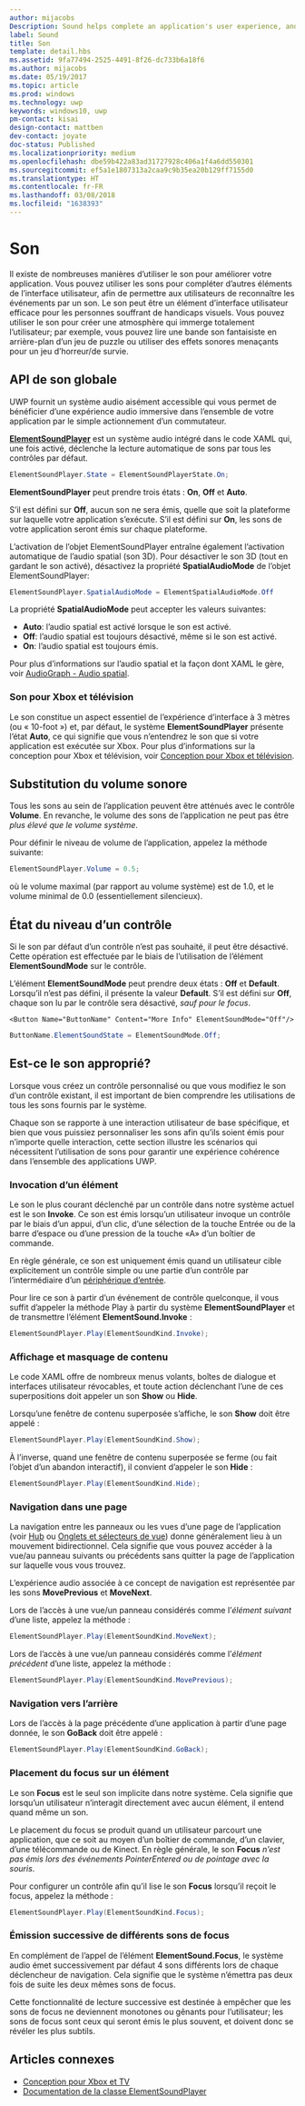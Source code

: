 ```yaml
---
author: mijacobs
Description: Sound helps complete an application's user experience, and gives them that extra audio edge they need to match the feel of Windows across all platforms.
label: Sound
title: Son
template: detail.hbs
ms.assetid: 9fa77494-2525-4491-8f26-dc733b6a18f6
ms.author: mijacobs
ms.date: 05/19/2017
ms.topic: article
ms.prod: windows
ms.technology: uwp
keywords: windows10, uwp
pm-contact: kisai
design-contact: mattben
dev-contact: joyate
doc-status: Published
ms.localizationpriority: medium
ms.openlocfilehash: dbe59b422a83ad31727928c406a1f4a6dd550301
ms.sourcegitcommit: ef5a1e1807313a2caa9c9b35ea20b129ff7155d0
ms.translationtype: HT
ms.contentlocale: fr-FR
ms.lasthandoff: 03/08/2018
ms.locfileid: "1638393"
---
```

# <a name="sound"></a>Son

 

Il existe de nombreuses manières d’utiliser le son pour améliorer votre application. Vous pouvez utiliser les sons pour compléter d’autres éléments de l’interface utilisateur, afin de permettre aux utilisateurs de reconnaître les événements par un son. Le son peut être un élément d’interface utilisateur efficace pour les personnes souffrant de handicaps visuels. Vous pouvez utiliser le son pour créer une atmosphère qui immerge totalement l’utilisateur; par exemple, vous pouvez lire une bande son fantaisiste en arrière-plan d’un jeu de puzzle ou utiliser des effets sonores menaçants pour un jeu d’horreur/de survie.

## <a name="sound-global-api"></a>API de son globale

UWP fournit un système audio aisément accessible qui vous permet de bénéficier d’une expérience audio immersive dans l’ensemble de votre application par le simple actionnement d’un commutateur.

[**ElementSoundPlayer**](https://docs.microsoft.com/en-us/uwp/api/windows.ui.xaml.elementsoundplayer) est un système audio intégré dans le code XAML qui, une fois activé, déclenche la lecture automatique de sons par tous les contrôles par défaut.
```C#
ElementSoundPlayer.State = ElementSoundPlayerState.On;
```
**ElementSoundPlayer** peut prendre trois états : **On**, **Off** et **Auto**.

S’il est défini sur **Off**, aucun son ne sera émis, quelle que soit la plateforme sur laquelle votre application s’exécute. S’il est défini sur **On**, les sons de votre application seront émis sur chaque plateforme.

L’activation de l’objet ElementSoundPlayer entraîne également l’activation automatique de l’audio spatial (son 3D). Pour désactiver le son 3D (tout en gardant le son activé), désactivez la propriété **SpatialAudioMode** de l’objet ElementSoundPlayer: 

```C#
ElementSoundPlayer.SpatialAudioMode = ElementSpatialAudioMode.Off
```

La propriété **SpatialAudioMode** peut accepter les valeurs suivantes: 
- **Auto**: l’audio spatial est activé lorsque le son est activé. 
- **Off**: l’audio spatial est toujours désactivé, même si le son est activé.
- **On**: l’audio spatial est toujours émis.

Pour plus d’informations sur l’audio spatial et la façon dont XAML le gère, voir [AudioGraph - Audio spatial](/windows/uwp/audio-video-camera/audio-graphs#spatial-audio).

### <a name="sound-for-tv-and-xbox"></a>Son pour Xbox et télévision

Le son constitue un aspect essentiel de l’expérience d’interface à 3 mètres (ou « 10-foot ») et, par défaut, le système **ElementSoundPlayer** présente l’état **Auto**, ce qui signifie que vous n’entendrez le son que si votre application est exécutée sur Xbox.
Pour plus d’informations sur la conception pour Xbox et télévision, voir [Conception pour Xbox et télévision](http://go.microsoft.com/fwlink/?LinkId=760736).

## <a name="sound-volume-override"></a>Substitution du volume sonore

Tous les sons au sein de l’application peuvent être atténués avec le contrôle **Volume**. En revanche, le volume des sons de l’application ne peut pas être *plus élevé que le volume système*.

Pour définir le niveau de volume de l’application, appelez la méthode suivante:
```C#
ElementSoundPlayer.Volume = 0.5;
```
où le volume maximal (par rapport au volume système) est de 1.0, et le volume minimal de 0.0 (essentiellement silencieux).

## <a name="control-level-state"></a>État du niveau d’un contrôle

Si le son par défaut d’un contrôle n’est pas souhaité, il peut être désactivé. Cette opération est effectuée par le biais de l’utilisation de l’élément **ElementSoundMode** sur le contrôle.

L’élément **ElementSoundMode** peut prendre deux états : **Off** et **Default**. Lorsqu’il n’est pas défini, il présente la valeur **Default**. S’il est défini sur **Off**, chaque son lu par le contrôle sera désactivé, *sauf pour le focus*.

```XAML
<Button Name="ButtonName" Content="More Info" ElementSoundMode="Off"/>
```

```C#
ButtonName.ElementSoundState = ElementSoundMode.Off;
```

## <a name="is-this-the-right-sound"></a>Est-ce le son approprié?

Lorsque vous créez un contrôle personnalisé ou que vous modifiez le son d’un contrôle existant, il est important de bien comprendre les utilisations de tous les sons fournis par le système.

Chaque son se rapporte à une interaction utilisateur de base spécifique, et bien que vous puissiez personnaliser les sons afin qu’ils soient émis pour n’importe quelle interaction, cette section illustre les scénarios qui nécessitent l’utilisation de sons pour garantir une expérience cohérence dans l’ensemble des applications UWP.

### <a name="invoking-an-element"></a>Invocation d’un élément

Le son le plus courant déclenché par un contrôle dans notre système actuel est le son **Invoke**. Ce son est émis lorsqu’un utilisateur invoque un contrôle par le biais d’un appui, d’un clic, d’une sélection de la touche Entrée ou de la barre d’espace ou d’une pression de la touche «A» d’un boîtier de commande.

En règle générale, ce son est uniquement émis quand un utilisateur cible explicitement un contrôle simple ou une partie d’un contrôle par l’intermédiaire d’un [périphérique d’entrée](../input/index.md).

<Clip audio SelectButtonClick.mp3 ici>

Pour lire ce son à partir d’un événement de contrôle quelconque, il vous suffit d’appeler la méthode Play à partir du système **ElementSoundPlayer** et de transmettre l’élément **ElementSound.Invoke** :
```C#
ElementSoundPlayer.Play(ElementSoundKind.Invoke);
```

### <a name="showing--hiding-content"></a>Affichage et masquage de contenu

Le code XAML offre de nombreux menus volants, boîtes de dialogue et interfaces utilisateur révocables, et toute action déclenchant l’une de ces superpositions doit appeler un son **Show** ou **Hide**.

Lorsqu’une fenêtre de contenu superposée s’affiche, le son **Show** doit être appelé :

<Clip audio OverlayIn.mp3 ici>

```C#
ElementSoundPlayer.Play(ElementSoundKind.Show);
```
À l’inverse, quand une fenêtre de contenu superposée se ferme (ou fait l’objet d’un abandon interactif), il convient d’appeler le son **Hide** :

<Clip audio OverlayOut.mp3 ici>

```C#
ElementSoundPlayer.Play(ElementSoundKind.Hide);
```
### <a name="navigation-within-a-page"></a>Navigation dans une page

La navigation entre les panneaux ou les vues d’une page de l’application (voir [Hub](../controls-and-patterns/hub.md) ou [Onglets et sélecteurs de vue](../controls-and-patterns/tabs-pivot.md)) donne généralement lieu à un mouvement bidirectionnel. Cela signifie que vous pouvez accéder à la vue/au panneau suivants ou précédents sans quitter la page de l’application sur laquelle vous vous trouvez.

L’expérience audio associée à ce concept de navigation est représentée par les sons **MovePrevious** et **MoveNext**.

Lors de l’accès à une vue/un panneau considérés comme l’*élément suivant* d’une liste, appelez la méthode :

<Clip audio PageTransitionRight.mp3 ici>

```C#
ElementSoundPlayer.Play(ElementSoundKind.MoveNext);
```
Lors de l’accès à une vue/un panneau considérés comme l’*élément précédent* d’une liste, appelez la méthode :

<Clip audio PageTransitionLeft.mp3 ici>

```C#
ElementSoundPlayer.Play(ElementSoundKind.MovePrevious);
```
### <a name="back-navigation"></a>Navigation vers l’arrière

Lors de l’accès à la page précédente d’une application à partir d’une page donnée, le son **GoBack** doit être appelé :

<Clip audio BackButtonClick.mp3 ici>

```C#
ElementSoundPlayer.Play(ElementSoundKind.GoBack);
```
### <a name="focusing-on-an-element"></a>Placement du focus sur un élément

Le son **Focus** est le seul son implicite dans notre système. Cela signifie que lorsqu’un utilisateur n’interagit directement avec aucun élément, il entend quand même un son.

Le placement du focus se produit quand un utilisateur parcourt une application, que ce soit au moyen d’un boîtier de commande, d’un clavier, d’une télécommande ou de Kinect. En règle générale, le son **Focus** *n’est pas émis lors des événements PointerEntered ou de pointage avec la souris*.

Pour configurer un contrôle afin qu’il lise le son **Focus** lorsqu’il reçoit le focus, appelez la méthode :

<Clip audio ElementFocus1.mp3 ici>

```C#
ElementSoundPlayer.Play(ElementSoundKind.Focus);
```
### <a name="cycling-focus-sounds"></a>Émission successive de différents sons de focus

En complément de l’appel de l’élément **ElementSound.Focus**, le système audio émet successivement par défaut 4 sons différents lors de chaque déclencheur de navigation. Cela signifie que le système n’émettra pas deux fois de suite les deux mêmes sons de focus.

Cette fonctionnalité de lecture successive est destinée à empêcher que les sons de focus ne deviennent monotones ou gênants pour l’utilisateur; les sons de focus sont ceux qui seront émis le plus souvent, et doivent donc se révéler les plus subtils.

## <a name="related-articles"></a>Articles connexes

* [Conception pour Xbox et TV](http://go.microsoft.com/fwlink/?LinkId=760736)
* [Documentation de la classe ElementSoundPlayer](https://docs.microsoft.com/en-us/uwp/api/windows.ui.xaml.elementsoundplayer)
